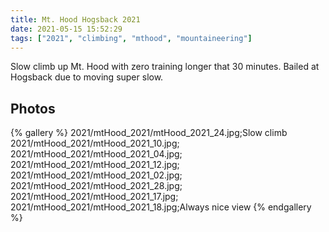 ```yaml
---
title: Mt. Hood Hogsback 2021
date: 2021-05-15 15:52:29
tags: ["2021", "climbing", "mthood", "mountaineering"]
---
```


Slow climb up Mt. Hood with zero training longer that 30 minutes. Bailed at Hogsback due to moving super slow.

## Photos

{% gallery %}
2021/mtHood_2021/mtHood_2021_24.jpg;Slow climb
2021/mtHood_2021/mtHood_2021_10.jpg;
2021/mtHood_2021/mtHood_2021_04.jpg;
2021/mtHood_2021/mtHood_2021_12.jpg;
2021/mtHood_2021/mtHood_2021_02.jpg;
2021/mtHood_2021/mtHood_2021_28.jpg;
2021/mtHood_2021/mtHood_2021_17.jpg;
2021/mtHood_2021/mtHood_2021_18.jpg;Always nice view
{% endgallery %}
